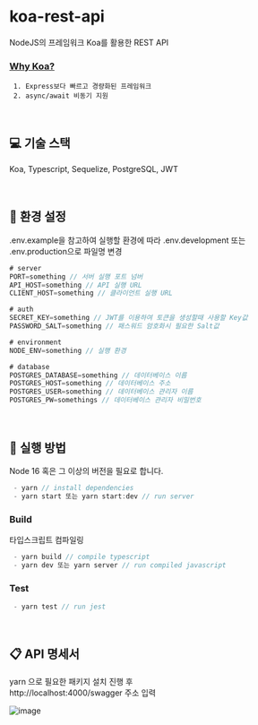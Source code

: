 # koa-rest-api

NodeJS의 프레임워크 Koa를 활용한 REST API <br />

### [Why Koa?](https://koajs.com/)

```plain
 1. Express보다 빠르고 경량화된 프레임워크
 2. async/await 비동기 지원
```

<br />

## 💻 기술 스택

Koa, Typescript, Sequelize, PostgreSQL, JWT

<br />

## 🔖 환경 설정

.env.example을 참고하여 실행할 환경에 따라 .env.development 또는 .env.production으로 파일명 변경

```javascript
# server
PORT=something // 서버 실행 포트 넘버
API_HOST=something // API 실행 URL
CLIENT_HOST=something // 클라이언트 실행 URL

# auth
SECRET_KEY=something // JWT를 이용하여 토큰을 생성할때 사용할 Key값
PASSWORD_SALT=something // 패스워드 암호화시 필요한 Salt값

# environment
NODE_ENV=something // 실행 환경

# database
POSTGRES_DATABASE=something // 데이터베이스 이름
POSTGRES_HOST=something // 데이터베이스 주소
POSTGRES_USER=something // 데이터베이스 관리자 이름
POSTGRES_PW=somethings // 데이터베이스 관리자 비밀번호
```

<br />

## 📌 실행 방법

Node 16 혹은 그 이상의 버전을 필요로 합니다.

```javascript
 - yarn // install dependencies
 - yarn start 또는 yarn start:dev // run server
```

### Build

타입스크립트 컴파일링

```javascript
 - yarn build // compile typescript
 - yarn dev 또는 yarn server // run compiled javascript
```

### Test

```javascript
 - yarn test // run jest
```

<br />

## 📋 API 명세서

yarn 으로 필요한 패키지 설치 진행 후 <br />
http://localhost:4000/swagger 주소 입력

![image](https://media.discordapp.net/attachments/885202056355397686/950344083602276413/unknown.png?width=549&height=549)
